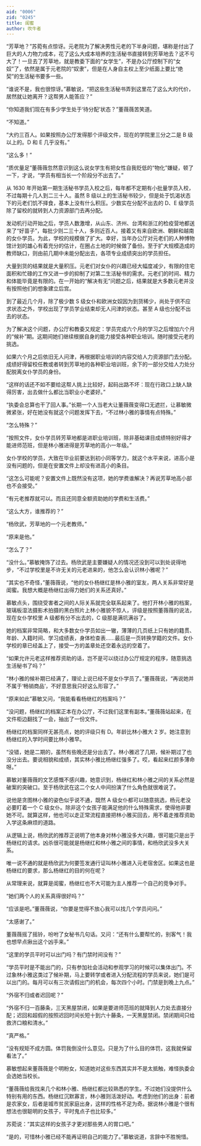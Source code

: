 ```yaml
---
aid: "0006"
zid: "0245"
title: 闺蜜
author: 吹牛者
---
```


“芳草地？”苏菀有点惊讶。元老院为了解决男性元老的下半身问题，堪称是付出了巨大的人力物力成本，花了这么大成本培养的生活秘书直接转到芳草地去？这不亏大了！一旦去了芳草地，就是教委下面的“女学生”，不是办公厅控制下的“女奴”了，依然是属于元老院的“奴隶”，但是在人身自主权上至少纸面上要比“绝契”的生活秘书要多一些。

“谁说不是，我也很惊讶。”慕敏说，“把这些生活秘书弄到这里花了这么大的代价，居然就让她离开？这帮男人能答应？”

“你知道我们现在有多少学生处于‘待分配’状态？”董薇薇苦笑道。

“不知道。”

“大约三百人。如果按照办公厅发得那个评级文件，现在的学院里三分之二是 B 级以上的。D 和 E 几乎没有。”

“这么多！”

“质优量足”董薇薇忽然意识到这么说女学生有把女性自我贬低的“物化”嫌疑，顿了一下，才说，“学员有相当长一个阶段分不出去了。”

从 1630 年开始第一期生活秘书学员入校之后，每年都不定期有小批量学员入校，不过每期十几人到二三十人。虽然 B 级以上的生活秘书较少，但是处于饥渴状态下的元老们饥不择食，基本上没有什么积压。少数实在分配不出去的 D、E 级学员除了留校的就转到人力资源部门去再分配。

发动机行动开始之后，学员人数激增，从山东、济州、台湾和浙江的检疫营地都送来了“好苗子”，每批少则二三十人，多则近百人。接着又有来自欧洲、朝鲜和越南的女仆学员。为此，学校的规模做了扩大。幸好，当年办公厅对元老们的人种博物馆计划的雄心有着充分的估计，在圈占土地的时候做了备份。至于扩大规模造成的教师缺口，则由前几期中未能分配出去，各项专业成绩突出的学员担任。

大量到货的结果就是大量积压。元老们对女仆的兴趣已经大幅度减少，有限的住宅面积和忙碌的工作又进一步的抑制了对第二生活秘书的需求。元老们的时间、精力和体能毕竟是有限的。在一开始的“解决有无”问题之后，结果就是大多数元老并没有按照他们的想象建立后宫。

到了最近几个月，除了极少数 S 级女仆和欧洲女奴因为到货稀少，尚处于供不应求状态之外，学校出现了学员学业结束却无人问津的状态。甚至 A 级也分配不出去的状态。

为了解决这个问题，办公厅和教委又规定：学员完成六个月的学习之后增加六个月的“候补”期。这期间她们继续根据自身的能力接受各种职业培训。随时接受元老的挑选。

如果六个月之后依旧无人问津，再根据职业培训的内容交给人力资源部门去分配。成绩好得留校任教或者转到芳草地的各种职业培训班，余下的一部分交给人力处分配脱离女仆学员的身份。

“这样的话还不如不要给这帮人挑上比较好，起码出路不坏：现在行政口上缺人缺得厉害，出去做什么都比当职业小老婆好。”

“执委会总算也干了回人事。”长期一个人当老大让董薇薇变得口无遮拦，让慕敏微微紧张，好在她没有就这个问题发挥下去，“不过林小雅的事情有点特殊。”

“怎么特殊？”

“按照文件，女仆学员转芳草地都是进职业培训班，除非基础课目成绩特别好得才能进师范班，但是林小雅进得是芳草地的高小一年级。”

女仆学校的学员，大致在毕业前要达到初小同等学力，就这个水平来说，进高小是没有问题的，但是在安置文件上却没有进高小的条目。

“这怎么可能呢？安置文件上既然没有这项，她的学费谁解决？再说芳草地高小部也不会接受。”

“有元老推荐就可以。而且还同意全额资助她的学费和生活费。”

“这么大方，谁推荐的？”

“杨欣武，芳草地的一个元老教师。”

“原来是他。”

“怎么了？”

“没什么。”慕敏掩饰了过去。杨欣武是主要嫌疑人的情况还没到可以到处说得地步，“不过学校里是不许无关的元老进来的，他怎么会认识林小雅呢？”

“其实也不奇怪，”董薇薇说，“他的女仆杨继红是林小雅的室友，两人关系非常好是闺蜜。我想大概是杨继红出得力她们的关系还真好。”

慕敏点头，围绕受害者之间的人际关系就完全联系起来了。他打开林小雅的档案，玻璃板湿法摄影术拍摄的黑白照片上林小雅貌不惊人，评级是按照董薇薇的说法，现在女仆学校里 A 级都有分不出去的，C 级那是满坑满谷了。

她的档案非常简略，和大多数女仆学员如出一辙，薄薄的几页纸上只有她的籍贯、年龄、入籍时间、学习成绩表，身体检查表……最后是一页转换学籍的文件。女仆学校的章已经盖上了，接受一方的盖章处还空着永远的空着了。

“如果允许元老这样推荐资助的话，岂不是可以绕过办公厅规定的程序，随意挑选生活秘书了吗？”

“林小雅的候补期已经满了，理论上说已经不是女仆学员了。”董薇薇说，“再说她并不属于‘畅销商品’，不好意思我只好这么形容了。”

“原来如此”慕敏又问，“我能看看杨继红的档案吗？”

“没问题，杨继红的档案正本在办公厅，不过我们这里有副本。”董薇薇站起来，在文件柜边翻找了一会，抽出了一份文件。

杨继红的档案同样无甚亮点，她的评级只有 D。年龄比林小雅大 2 岁。她注意到杨继红的入学时间要比林小雅早。

“没错，她是二期的，虽然有些晚还是分出去了。林小雅迟了几期，候补期过了也没分出去。要说相貌和成绩，其实林小雅比杨继红强多了。哎，看起来红颜多薄命呀。”

慕敏对董薇薇的文艺感慨不感兴趣，她意识到，杨继红和林小雅之间的关系必然是破案的突破口。至于杨欣武在这二个女人中间扮演了什么角色就很难说了。

说他是贪图林小雅的姿色似乎说不通，既然 A 级女仆都可以随意挑选，杨元老没必要盯着一个 C 级女仆。除非这个女孩子能满足他的什么特殊需求，使得他非要她不可。就算这样，他也可以走正常流程直接把林小雅买回去，用不着走推荐资助入学这条麻烦的道路。

从逻辑上说，杨欣武的推荐正说明了他本身对林小雅没多大兴趣，很可能只是出于杨继红的请求。凶杀很可能就是杨继红和林小雅之间的事情，和杨欣武没多大关系。

唯一说不通的就是杨欣武为何要签发通行证叫林小雅进入元老宿舍区。如果这也是杨继红的要求，那么杨继红的目的何在呢？

从常理来说，就算是闺蜜，杨继红也不大可能为主人推荐一个自己的竞争对手。

“她们两个人的关系真得很好吗？”

“应该是吧。”董薇薇说，“你要是觉得不放心我可以找几个学员问问。”

“太感谢了。”

董薇薇摇了摇铃，吩咐了女秘书几句话。又问：“还有什么要帮忙的，别客气！我也想早点揪出这个凶手来。”

“这里的学员平时可以出门吗？有门禁时间没有？”

“学员平时是不能出门的，只有参加社会活动和参观学习的时候可以集体出门。不过象林小雅这类过了候补期，马上要转学或者进入分配流程的学员来说，她们是可以出门的。每月可以有三次请假出门的机会，每次四个小时。门禁是到晚上九点。”

“外宿不归或者迟回呢？”

“外宿不归一百藤条，三天黑屋禁闭，如果是要进师范班的就降到人力处去直接分配；迟回和超假的按照迟回时间长短十到六十藤条，一天黑屋禁闭。禁闭期间只给救济口粮和清水。”

“真严格。”

“没有规矩不成方圆。体罚我倒没什么意见。只是为了什么目的体罚，这我就保留看法了。”

慕敏想起来董薇薇是个明粉女，知道她对这些东西其实并不是太抵触，难怪执委会会选她当校长。

“董薇薇给我找来几个和林小雅、杨继红都比较熟悉的学生。不过她们没提供什么特别有用的东西。杨继红沉默寡言，林小雅则活泼好动。考虑到他们的出身：前者是农家女，后者是城市贫民家庭出身，这样的性格不足为奇。据说林小雅是个很有想法也很聪明的女孩子，平时鬼点子也比较多。”

苏菀说：“其实这样的女孩子才更对那些男人的胃口吧。”

“是的，可惜林小雅已经不能再证明自己的能力了。”慕敏说道，言辞中不胜惋惜。
